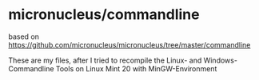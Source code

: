 # micronucleus/commandline
based on https://github.com/micronucleus/micronucleus/tree/master/commandline

These are my files, after I tried to recompile the Linux- and Windows-Commandline Tools on Linux Mint 20 with MinGW-Environment
